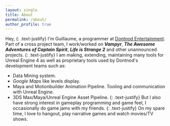 ```yaml
---
layout: single
title: About
permalink: /about/
author_profile: true
---
```


Hey,
{: .text-justify}
I'm Guillaume, a programmer at [Dontnod Entertainment](http://dont-nod.com/). Part of a cross project team, I work/worked on ***Vampyr***, ***The Awesome Adventures of Captain Spirit***, ***Life is Strange 2*** and other unannounced projects.
{: .text-justify}
I am making, extending, maintaining many tools for Unreal Engine 4 as well as proprietary tools used by Dontnod's development teams such as:

* Data Mining system.
* *Google Maps* like levels display.
* Maya and Motionbuilder Animation Pipeline. Tooling and communication with Unreal Engine.
* 3DS Max/Maya/Unreal Engine Asset Pipeline.
{: .text-justify}
But I also have strong interest in gameplay programming and game feel, I occasionally do game jams with my friends.
{: .text-justify}
On my spare time, I love to hangout, play narrative games and watch movies/TV shows.
